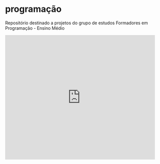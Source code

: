 # programação
Repositório destinado a projetos do grupo de estudos Formadores em Programação - Ensino Médio
<iframe src="https://scratch.mit.edu/projects/683510424/embed" allowtransparency="true" width="485" height="402" frameborder="0" scrolling="no" allowfullscreen></iframe>
